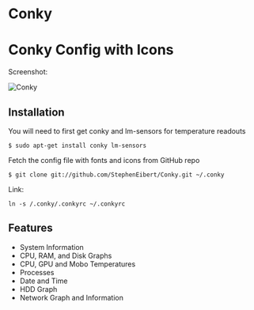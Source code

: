 # Conky
Conky Config with Icons
========================
Screenshot:

![Conky](https://raw.github.com/StephenEibert/Conky/master/conkyscreen.jpg)

Installation
------------
You will need to first get conky and lm-sensors for temperature readouts

``
$ sudo apt-get install conky lm-sensors
``

Fetch the config file with fonts and icons from GitHub repo

``
$ git clone git://github.com/StephenEibert/Conky.git ~/.conky
``

Link:

``
ln -s /.conky/.conkyrc ~/.conkyrc
``

Features
--------
* System Information
* CPU, RAM, and Disk Graphs
* CPU, GPU and Mobo Temperatures
* Processes
* Date and Time
* HDD Graph
* Network Graph and Information

